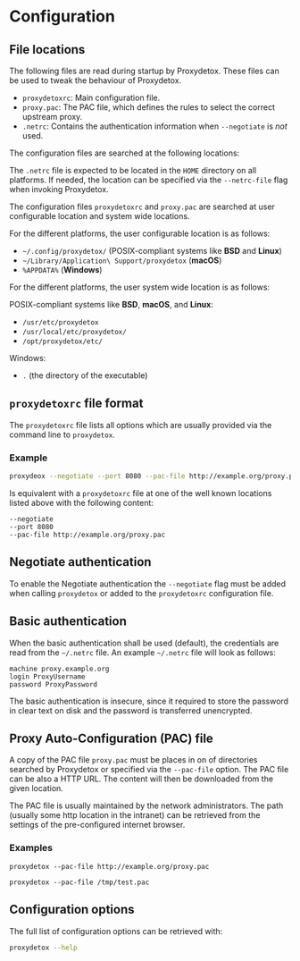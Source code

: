 # Configuration

## File locations

The following files are read during startup by Proxydetox. These files can be
used to tweak the behaviour of Proxydetox.

- `proxydetoxrc`: Main configuration file.
- `proxy.pac`: The PAC file, which defines the rules to select the correct
  upstream proxy.
- `.netrc`: Contains the authentication information when `--negotiate` is _not_
  used.

The configuration files are searched at the following locations:

The `.netrc` file is expected to be located in the `HOME` directory on all
platforms. If needed, the location can be specified via the `--netrc-file` flag
when invoking Proxydetox.

The configuration files `proxydetoxrc` and `proxy.pac` are searched at user
configurable location and system wide locations.

For the different platforms, the user configurable location is as follows:

- `~/.config/proxydetox/` (POSIX-compliant systems like **BSD** and **Linux**)
- `~/Library/Application\ Support/proxydetox` (**macOS**)
- `%APPDATA%` (**Windows**)

For the different platforms, the user system wide location is as follows:

POSIX-compliant systems like **BSD**, **macOS**, and **Linux**:

- `/usr/etc/proxydetox`
- `/usr/local/etc/proxydetox/`
- `/opt/proxydetox/etc/`

Windows:

- `.` (the directory of the executable)

## `proxydetoxrc` file format

The `proxydetoxrc` file lists all options which are usually provided via the
command line to `proxydetox`.

### Example

```sh
proxydeox --negotiate --port 8080 --pac-file http://example.org/proxy.pac
```

Is equivalent with a `proxydetoxrc` file at one of the well known locations
listed above with the following content:

```
--negotiate
--port 8080
--pac-file http://example.org/proxy.pac
```

## Negotiate authentication

To enable the Negotiate authentication the `--negotiate` flag must be added when
calling `proxydetox` or added to the `proxydetoxrc` configuration file.

## Basic authentication

When the basic authentication shall be used (default), the credentials are read
from the `~/.netrc` file. An example `~/.netrc` file will look as follows:

```
machine proxy.example.org
login ProxyUsername
password ProxyPassword
```

The basic authentication is insecure, since it required to store the password in
clear text on disk and the password is transferred unencrypted.

## Proxy Auto-Configuration (PAC) file

A copy of the PAC file `proxy.pac` must be places in on of directories searched
by Proxydetox or specified via the `--pac-file` option. The PAC file can be also
a HTTP URL. The content will then be downloaded from the given location.

The PAC file is usually
maintained by the network administrators. The path (usually some http location
in the intranet) can be retrieved from the settings of the pre-configured
internet browser.

### Examples

```
proxydetox --pac-file http://example.org/proxy.pac
```

```
proxydetox --pac-file /tmp/test.pac
```

## Configuration options

The full list of configuration options can be retrieved with:

```sh
proxydetox --help
```
